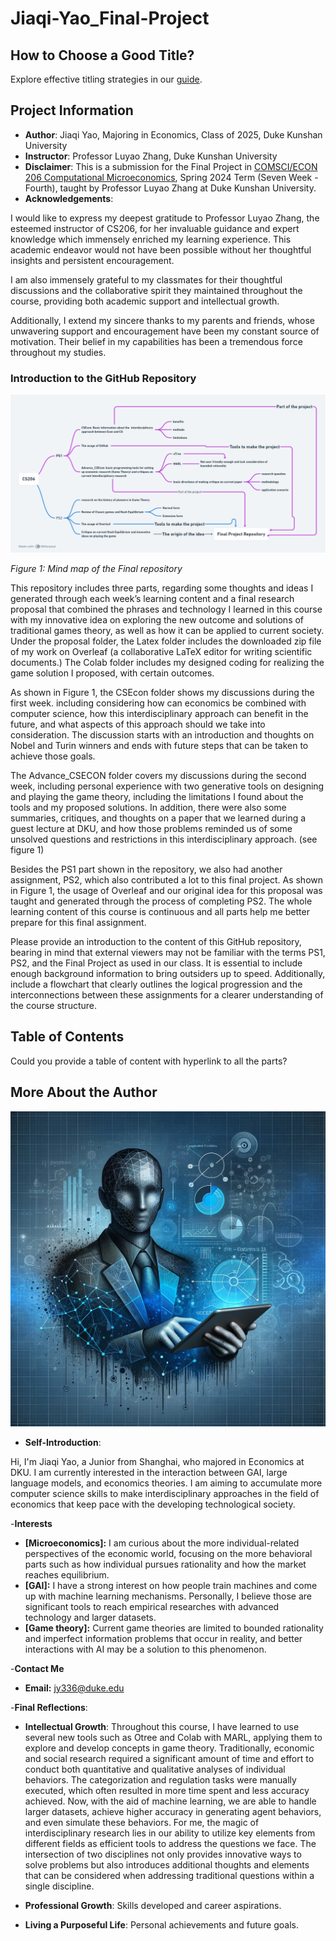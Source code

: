 # Jiaqi-Yao_Final-Project

## How to Choose a Good Title? 
Explore effective titling strategies in our [guide](https://www.nature.com/articles/s41562-021-01152-2).

## Project Information
- **Author**: Jiaqi Yao, Majoring in Economics, Class of 2025, Duke Kunshan University
- **Instructor**: Professor Luyao Zhang, Duke Kunshan University
- **Disclaimer**: This is a submission for the Final Project in [COMSCI/ECON 206 Computational Microeconomics](https://ms.pubpub.org/), Spring 2024 Term (Seven Week - Fourth), taught by Professor Luyao Zhang at Duke Kunshan University.
- **Acknowledgements**: 

I would like to express my deepest gratitude to Professor Luyao Zhang, the esteemed instructor of CS206, for her invaluable guidance and expert knowledge which immensely enriched my learning experience. This academic endeavor would not have been possible without her thoughtful insights and persistent encouragement. 

I am also immensely grateful to my classmates for their thoughtful discussions and the collaborative spirit they maintained throughout the course, providing both academic support and intellectual growth. 

Additionally, I extend my sincere thanks to my parents and friends, whose unwavering support and encouragement have been my constant source of motivation. Their belief in my capabilities has been a tremendous force throughout my studies.

### Introduction to the GitHub Repository

![MINDMAP](Graph/MINDMAP.png)

*Figure 1: Mind map of the Final repository*

This repository includes three parts, regarding some thoughts and ideas I generated through each week’s learning content and a final research proposal that combined the phrases and technology I learned in this course with my innovative idea on exploring the new outcome and solutions of traditional games theory, as well as how it can be applied to current society. 
Under the proposal folder, the Latex folder includes the downloaded zip file of my work on Overleaf (a collaborative LaTeX editor for writing scientific documents.) The Colab folder includes my designed coding for realizing the game solution I proposed, with certain outcomes.

As shown in Figure 1, the CSEcon folder shows my discussions during the first week. including considering how can economics be combined with computer science, how this interdisciplinary approach can benefit in the future, and what aspects of this approach should we take into consideration. The discussion starts with an introduction and thoughts on Nobel and Turin winners and ends with future steps that can be taken to achieve those goals.

The Advance_CSECON folder covers my discussions during the second week, including personal experience with two generative tools on designing and playing the game theory, including the limitations I found about the tools and my proposed solutions. In addition, there were also some summaries, critiques, and thoughts on a paper that we learned during a guest lecture at DKU, and how those problems reminded us of some unsolved questions and restrictions in this interdisciplinary approach. (see figure 1)

Besides the PS1 part shown in the repository, we also had another assignment, PS2, which also contributed a lot to this final project. As shown in Figure 1, the usage of Overleaf and our original idea for this proposal was taught and generated through the process of completing PS2. The whole learning content of this course is continuous and all parts help me better prepare for this final assignment.


Please provide an introduction to the content of this GitHub repository, bearing in mind that external viewers may not be familiar with the terms PS1, PS2, and the Final Project as used in our class. It is essential to include enough background information to bring outsiders up to speed. Additionally, include a flowchart that clearly outlines the logical progression and the interconnections between these assignments for a clearer understanding of the course structure.

## Table of Contents
Could you provide a table of content with hyperlink to all the parts? 

## More About the Author
![Computational Economics Avatar](Graph/Jiaqi.webp)

- **Self-Introduction**: 

Hi, I'm Jiaqi Yao, a Junior from Shanghai, who majored in Economics at DKU. I am currently interested in the interaction between GAI, large language models, and economics theories. I am aiming to accumulate more computer science skills to make interdisciplinary approaches in the field of economics that keep pace with the developing technological society.

-**Interests**

- **[Microeconomics]:** I am curious about the more individual-related perspectives of the economic world, focusing on the more behavioral parts such as how individual pursues rationality and how the market reaches equilibrium.
- **[GAI]:** I have a strong interest on how people train machines and come up with machine learning mechanisms. Personally, I believe those are significant tools to reach empirical researches with advanced technology and larger datasets.
- **[Game theory]:** Current game theories are limited to bounded rationality and imperfect information problems that occur in reality, and better interactions with AI may be a solution to this phenomenon.

-**Contact Me**

- **Email:** jy336@duke.edu

-**Final Reflections**: 
  - **Intellectual Growth**: Throughout this course, I have learned to use several new tools such as Otree and Colab with MARL, applying them to explore and develop concepts in game theory. Traditionally, economic and social research required a significant amount of time and effort to conduct both quantitative and qualitative analyses of individual behaviors. The categorization and regulation tasks were manually executed, which often resulted in more time spent and less accuracy achieved. Now, with the aid of machine learning, we are able to handle larger datasets, achieve higher accuracy in generating agent behaviors, and even simulate these behaviors.
For me, the magic of interdisciplinary research lies in our ability to utilize key elements from different fields as efficient tools to address the questions we face. The intersection of two disciplines not only provides innovative ways to solve problems but also introduces additional thoughts and elements that can be considered when addressing traditional questions within a single discipline.

  - **Professional Growth**: Skills developed and career aspirations.
  - **Living a Purposeful Life**: Personal achievements and future goals.

